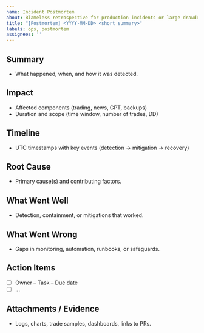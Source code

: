 ```yaml
---
name: Incident Postmortem
about: Blameless retrospective for production incidents or large drawdowns
title: "[Postmortem] <YYYY-MM-DD> <short summary>"
labels: ops, postmortem
assignees: ''
---
```


## Summary
- What happened, when, and how it was detected.

## Impact
- Affected components (trading, news, GPT, backups)
- Duration and scope (time window, number of trades, DD)

## Timeline
- UTC timestamps with key events (detection → mitigation → recovery)

## Root Cause
- Primary cause(s) and contributing factors.

## What Went Well
- Detection, containment, or mitigations that worked.

## What Went Wrong
- Gaps in monitoring, automation, runbooks, or safeguards.

## Action Items
- [ ] Owner – Task – Due date
- [ ] ...

## Attachments / Evidence
- Logs, charts, trade samples, dashboards, links to PRs.

